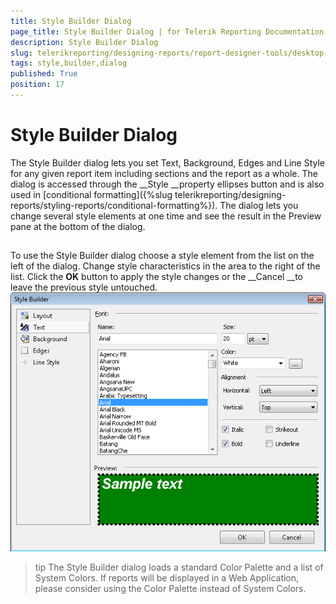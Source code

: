 ```yaml
---
title: Style Builder Dialog
page_title: Style Builder Dialog | for Telerik Reporting Documentation
description: Style Builder Dialog
slug: telerikreporting/designing-reports/report-designer-tools/desktop-designers/tools/style-builder-dialog
tags: style,builder,dialog
published: True
position: 17
---
```


# Style Builder Dialog



The Style Builder dialog lets you set Text, Background, Edges and Line Style for any given report item including sections and the report as a whole. The dialog is accessed through the __Style __property ellipses button and is also used in [conditional formatting]({%slug telerikreporting/designing-reports/styling-reports/conditional-formatting%}). The dialog lets you change several style elements at one time and see the result in the Preview pane at the bottom of the dialog.
      

## 

To use the Style Builder dialog choose a style element from the list on the left of the dialog. Change style characteristics in the area to the right of the list. Click the __OK__ button to apply the style changes or the __Cancel __to leave the previous style untouched.  
        ![](images/Style5.png)

>tip The Style Builder dialog loads a standard Color Palette and a list of System Colors. If reports will be displayed in a            Web Application,  please consider using the Color Palette instead of System Colors.          

